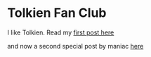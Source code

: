 # Tolkien Fan Club

I like Tolkien. Read my [first post here](/majesty)

and now a second special post by maniac [here](/maniac)
